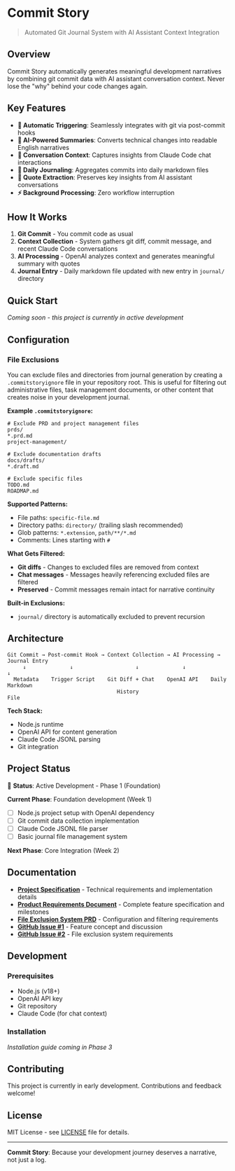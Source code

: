 # Commit Story

> Automated Git Journal System with AI Assistant Context Integration

<!-- PRD-001: This project implements the automated git journal system as specified in PRD-001 -->

## Overview

Commit Story automatically generates meaningful development narratives by combining git commit data with AI assistant conversation context. Never lose the "why" behind your code changes again.

## Key Features

<!-- PRD-001: Core functionality as defined in Feature Requirements FR-001 through FR-017 -->

- **🔄 Automatic Triggering**: Seamlessly integrates with git via post-commit hooks
- **🧠 AI-Powered Summaries**: Converts technical changes into readable English narratives  
- **💬 Conversation Context**: Captures insights from Claude Code chat interactions
- **📝 Daily Journaling**: Aggregates commits into daily markdown files
- **🎯 Quote Extraction**: Preserves key insights from AI assistant conversations
- **⚡ Background Processing**: Zero workflow interruption

## How It Works

<!-- PRD-001: Implementation follows architecture defined in Architecture Overview section -->

1. **Git Commit** - You commit code as usual
2. **Context Collection** - System gathers git diff, commit message, and recent Claude Code conversations
3. **AI Processing** - OpenAI analyzes context and generates meaningful summary with quotes
4. **Journal Entry** - Daily markdown file updated with new entry in `journal/` directory

## Quick Start

<!-- PRD-001: Installation process will be developed in Phase 3 milestone M3.4 -->

*Coming soon - this project is currently in active development*

## Configuration

<!-- PRD-002: File exclusion configuration system per requirements TR-023, TR-024, TR-025 -->

### File Exclusions

You can exclude files and directories from journal generation by creating a `.commitstoryignore` file in your repository root. This is useful for filtering out administrative files, task management documents, or other content that creates noise in your development journal.

**Example `.commitstoryignore`:**
```
# Exclude PRD and project management files
prds/
*.prd.md
project-management/

# Exclude documentation drafts
docs/drafts/
*.draft.md

# Exclude specific files
TODO.md
ROADMAP.md
```

**Supported Patterns:**
- File paths: `specific-file.md`
- Directory paths: `directory/` (trailing slash recommended)
- Glob patterns: `*.extension`, `path/**/*.md`
- Comments: Lines starting with `#`

**What Gets Filtered:**
- **Git diffs** - Changes to excluded files are removed from context
- **Chat messages** - Messages heavily referencing excluded files are filtered
- **Preserved** - Commit messages remain intact for narrative continuity

**Built-in Exclusions:**
- `journal/` directory is automatically excluded to prevent recursion

## Architecture

<!-- PRD-001: Technical implementation follows requirements TR-001 through TR-013 -->

```
Git Commit → Post-commit Hook → Context Collection → AI Processing → Journal Entry
     ↓              ↓                    ↓              ↓              ↓
  Metadata    Trigger Script    Git Diff + Chat    OpenAI API    Daily Markdown
                                   History                         File
```

**Tech Stack:**
- Node.js runtime
- OpenAI API for content generation
- Claude Code JSONL parsing
- Git integration

## Project Status

<!-- PRD-001: Current status and progress tracking per Implementation Milestones -->

🚧 **Status**: Active Development - Phase 1 (Foundation)

**Current Phase**: Foundation development (Week 1)
- [ ] Node.js project setup with OpenAI dependency
- [ ] Git commit data collection implementation
- [ ] Claude Code JSONL file parser
- [ ] Basic journal file management system

**Next Phase**: Core Integration (Week 2)

## Documentation

<!-- PRD-001: Documentation structure supports project requirements and development process -->

- **[Project Specification](./project-spec.md)** - Technical requirements and implementation details
- **[Product Requirements Document](./prds/1-automated-git-journal-system.md)** - Complete feature specification and milestones
- **[File Exclusion System PRD](./prds/2-file-exclusion-system.md)** - Configuration and filtering requirements
- **[GitHub Issue #1](https://github.com/wiggitywhitney/commit_story/issues/1)** - Feature concept and discussion
- **[GitHub Issue #2](https://github.com/wiggitywhitney/commit_story/issues/2)** - File exclusion system requirements

## Development

### Prerequisites

- Node.js (v18+)
- OpenAI API key
- Git repository
- Claude Code (for chat context)

### Installation

*Installation guide coming in Phase 3*

## Contributing

This project is currently in early development. Contributions and feedback welcome!

## License

MIT License - see [LICENSE](./LICENSE) file for details.

---

**Commit Story**: Because your development journey deserves a narrative, not just a log.